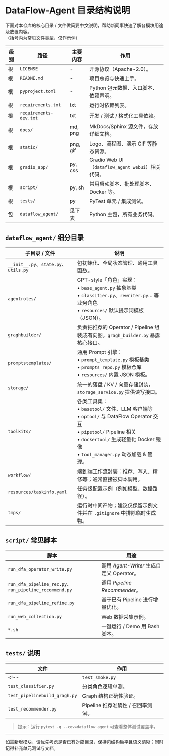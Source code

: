 # DataFlow-Agent 目录结构说明

下面对本仓库的核心目录 / 文件做简要中文说明，帮助新同事快速了解各模块用途及放置内容。  
（括号内为常见文件类型，仅作示例）

| 级别 | 路径 | 主要内容 | 作用 |
| ---- | ---- | -------- | ---- |
| 根 | `LICENSE` | - | 开源协议（Apache-2.0）。 |
| 根 | `README.md` | - | 项目总览与快速上手。 |
| 根 | `pyproject.toml` | - | Python 包元数据、入口脚本、依赖声明。 |
| 根 | `requirements.txt` | txt | 运行时依赖列表。 |
| 根 | `requirements-dev.txt` | txt | 开发 / 测试 / 格式化工具依赖。 |
| 根 | `docs/` | md, png | MkDocs/Sphinx 源文件，存放详细文档。 |
| 根 | `static/` | png, gif | Logo、流程图、演示 GIF 等静态资源。 |
| 根 | `gradio_app/` | py, css | Gradio Web UI（`dataflow_agent webui`）相关代码。 |
| 根 | `script/` | py, sh | 常用启动脚本、批处理脚本、Docker 等。 |
| 根 | `tests/` | py | PyTest 单元 / 集成测试。 |
| 包 | `dataflow_agent/` | 见下表 | Python 主包，所有业务代码。 |

## `dataflow_agent/` 细分目录

| 子目录 / 文件 | 说明 |
| --------------- | ---- |
| `__init__.py`、`state.py`、`utils.py` | 包初始化、全局状态管理、通用工具函数。 |
| `agentroles/` | GPT-style「角色」实现：<br>• `base_agent.py` 抽象基类<br>• `classifier.py`、`rewriter.py`… 等业务角色<br>• `resources/` 默认提示词模板（JSON）。 |
| `graghbuilder/` | 负责把推荐的 Operator / Pipeline 组装成有向图。`gragh_builder.py` 暴露核心接口。 |
| `promptstemplates/` | 通用 Prompt 引擎：<br>• `prompt_template.py` 模板基类<br>• `prompts_repo.py` 模板仓库<br>• `resources/` 内置 JSON 模板。 |
| `storage/` | 统一的落盘 / KV / 向量存储封装，`storage_service.py` 提供读写接口。 |
| `toolkits/` | 各类工具集：<br>• `basetool/` 文件、LLM 客户端等<br>• `optool/` 与 DataFlow Operator 交互<br>• `pipetool/` Pipeline 相关<br>• `dockertool/` 生成轻量化 Docker 镜像<br>• `tool_manager.py` 动态加载 & 管理。 |
| `workflow/` | 端到端工作流封装：推荐、写入、精修等；通常直接被脚本调用。 |
| `resources/taskinfo.yaml` | 任务级配置示例（例如模型、数据路径）。 |
| `tmps/` | 运行时中间产物；建议仅保留示例文件并在 `.gitignore` 中排除临时生成物。 |

## `script/` 常见脚本

| 脚本 | 用途 |
| ---- | ---- |
| `run_dfa_operator_write.py` | 调用 *Agent-Writer* 生成自定义 Operator。 |
| `run_dfa_pipeline_rec.py`、`run_pipeline_recommend.py` | 调用 *Pipeline Recommender*。 |
| `run_dfa_pipeline_refine.py` | 基于已有 Pipeline 进行增量优化。 |
| `run_web_collection.py` | Web 数据采集示例。 |
| `*.sh` | 一键运行 / Demo 用 Bash 脚本。 |

## `tests/` 说明

| 文件 | 作用 |
| ---- | ---- |
<!-- | `test_smoke.py` | 整体冒烟测试，确保包可 import、核心 CLI 可运行。 | -->
| `test_classifier.py` | 分类角色逻辑单测。 |
| `test_pipelinebuild_gragh.py` | Graph 结构正确性验证。 |
| `test_recommender.py` | Pipeline 推荐准确性 / 召回率测试。 |

> 提示：运行 `pytest -q --cov=dataflow_agent` 可查看整体测试覆盖率。

---

如需新增模块，请优先考虑是否已有对应目录，保持包结构扁平且语义清晰；同时记得补充单元测试与文档。